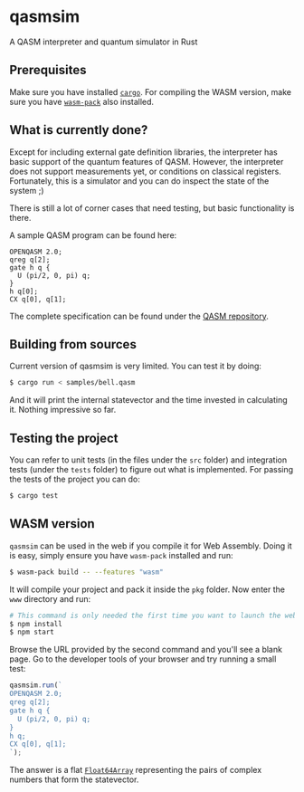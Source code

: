 # qasmsim
A QASM interpreter and quantum simulator in Rust

## Prerequisites

Make sure you have installed [`cargo`](https://doc.rust-lang.org/cargo/getting-started/installation.html).
For compiling the WASM version, make sure you have [`wasm-pack`](https://rustwasm.github.io/wasm-pack/installer/)
also installed.

## What is currently done?

Except for including external gate definition libraries, the interpreter has basic support of the quantum features of QASM. However, the interpreter does not support measurements yet, or conditions on classical registers. Fortunately, this is a simulator and you can do inspect the state of the system ;)

There is still a lot of corner cases that need testing, but basic functionality is there.

A sample QASM program can be found here:

```qasm
OPENQASM 2.0;
qreg q[2];
gate h q {
  U (pi/2, 0, pi) q;
}
h q[0];
CX q[0], q[1];
```

The complete specification can be found under the [QASM repository](https://github.com/Qiskit/openqasm/blob/master/spec-human/).

## Building from sources

Current version of qasmsim is very limited. You can test it by doing:

```sh
$ cargo run < samples/bell.qasm
```

And it will print the internal statevector and the time invested in calculating it. Nothing impressive so far.

## Testing the project

You can refer to unit tests (in the files under the `src` folder) and integration tests (under the `tests` folder)
to figure out what is implemented. For passing the tests of the project you can do:

```sh
$ cargo test
```

## WASM version

`qasmsim` can be used in the web if you compile it for Web Assembly. Doing it is easy, simply ensure you have
`wasm-pack` installed and run:

```sh
$ wasm-pack build -- --features "wasm"
```

It will compile your project and pack it inside the `pkg` folder. Now enter the `www` directory and run:

```sh
# This command is only needed the first time you want to launch the web version
$ npm install
$ npm start
```

Browse the URL provided by the second command and you'll see a blank page. Go to the developer tools of your browser
and try running a small test:

```js
qasmsim.run(`
OPENQASM 2.0;
qreg q[2];
gate h q {
  U (pi/2, 0, pi) q;
}
h q;
CX q[0], q[1];
`);
```

The answer is a flat [`Float64Array`](https://developer.mozilla.org/en-US/docs/Web/JavaScript/Typed_arrays) representing
the pairs of complex numbers that form the statevector.
